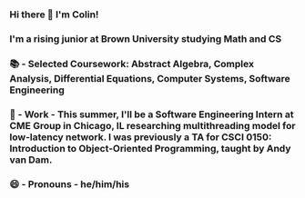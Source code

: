 ### Hi there 👋 I'm Colin!

### I'm a rising junior at Brown University studying Math and CS

### 📚 - Selected Coursework: Abstract Algebra, Complex Analysis, Differential Equations, Computer Systems, Software Engineering
### 🔭 - Work -  This summer, I'll be a Software Engineering Intern at CME Group in Chicago, IL researching multithreading model for low-latency network.  I was previously a TA for CSCI 0150: Introduction to Object-Oriented Programming, taught by Andy van Dam.
### 😄 - Pronouns -  he/him/his

<!--
**csavage4/csavage4** is a ✨ _special_ ✨ repository because its `README.md` (this file) appears on your GitHub profile.

Here are some ideas to get you started:

- 🔭 I’m currently working on ...
- 🌱 I’m currently learning ...
- 👯 I’m looking to collaborate on ...
- 🤔 I’m looking for help with ...
- 💬 Ask me about ...
- 📫 How to reach me: ...
- 😄 Pronouns: ...
- ⚡ Fun fact: ...
-->
